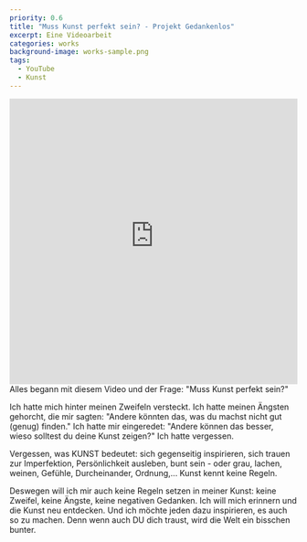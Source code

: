 ```yaml
---
priority: 0.6
title: "Muss Kunst perfekt sein? - Projekt Gedankenlos"
excerpt: Eine Videoarbeit
categories: works
background-image: works-sample.png
tags:
  - YouTube
  - Kunst
---
```

<span class="image featured"></span>
<iframe width="100%" height="500px" src="https://www.youtube-nocookie.com/embed/EqpZGz4pJkA" frameborder="0" allow="autoplay; encrypted-media" allowfullscreen></iframe>
Alles begann mit diesem Video und der Frage: "Muss Kunst perfekt sein?"

Ich hatte mich hinter meinen Zweifeln versteckt. 
Ich hatte meinen Ängsten gehorcht, die mir sagten: "Andere könnten das, was du machst nicht gut (genug) finden." 
Ich hatte mir eingeredet: "Andere können das besser, wieso solltest du deine Kunst zeigen?"
Ich hatte vergessen.

Vergessen, was KUNST bedeutet: sich gegenseitig inspirieren, sich trauen zur Imperfektion, Persönlichkeit ausleben, bunt sein - oder grau, lachen, weinen, Gefühle, Durcheinander, Ordnung,... Kunst kennt keine Regeln. 

Deswegen will ich mir auch keine Regeln setzen in meiner Kunst: keine Zweifel, keine Ängste, keine negativen Gedanken.
Ich will mich erinnern und die Kunst neu entdecken. 
Und ich möchte jeden dazu inspirieren, es auch so zu machen. Denn wenn auch DU dich traust, wird die Welt ein bisschen bunter. 
